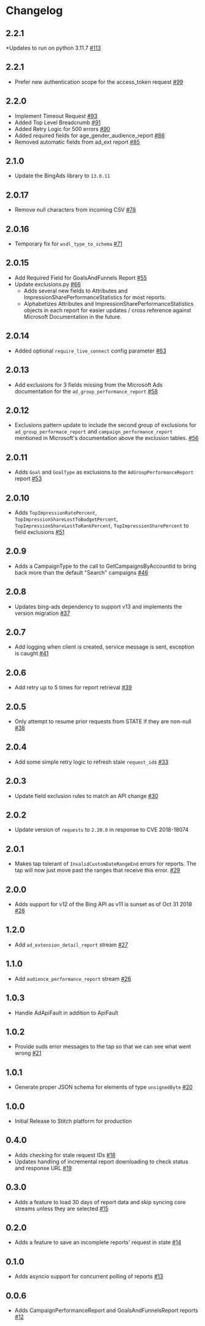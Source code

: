 # Changelog

## 2.2.1
  *Updates to run on python 3.11.7 [#113](https://github.com/singer-io/tap-bing-ads/pull/113)

## 2.2.1
  * Prefer new authentication scope for the access_token request [#99](https://github.com/singer-io/tap-bing-ads/pull/99)

## 2.2.0
  * Implement Timeout Request [#93](https://github.com/singer-io/tap-bing-ads/pull/93)
  * Added Top Level Breadcrumb [#91](https://github.com/singer-io/tap-bing-ads/pull/91)
  * Added Retry Logic for 500 errors [#90](https://github.com/singer-io/tap-bing-ads/pull/90)
  * Added required fields for age_gender_audience_report [#86](https://github.com/singer-io/tap-bing-ads/pull/86)
  * Removed automatic fields from ad_ext report [#85](https://github.com/singer-io/tap-bing-ads/pull/85)

## 2.1.0
  * Update the BingAds library to `13.0.11`

## 2.0.17
  * Remove null characters from incoming CSV [#78](https://github.com/singer-io/tap-bing-ads/pull/78)

## 2.0.16
  * Temporary fix for `wsdl_type_to_schema` [#71](https://github.com/singer-io/tap-bing-ads/pull/71)

## 2.0.15
  * Add Required Field for GoalsAndFunnels Report [#55](https://github.com/singer-io/tap-bing-ads/pull/55)
  * Update exclusions.py [#66](https://github.com/singer-io/tap-bing-ads/pull/66)
    * Adds several new fields to Attributes and ImpressionSharePerformanceStatistics for most reports.
    * Alphabetizes Attributes and ImpressionSharePerformanceStatistics objects in each report for easier updates / cross reference against Microsoft Documentation in the future.

## 2.0.14
  * Added optional `require_live_connect` config parameter [#63](https://github.com/singer-io/tap-bing-ads/pull/63)

## 2.0.13
  * Add exclusions for 3 fields missing from the Microsoft Ads documentation for the `ad_group_performance_report` [#58](https://github.com/singer-io/tap-bing-ads/pull/58)

## 2.0.12
  * Exclusions pattern update to include the second group of exclusions for `ad_group_performace_report` and `campaign_performance_report` mentioned in Microsoft's documentation above the exclusion tables. [#56](https://github.com/singer-io/tap-bing-ads/pull/56)

## 2.0.11
  * Adds `Goal` and `GoalType` as exclusions to the `AdGroupPerformanceReport` report [#53](https://github.com/singer-io/tap-bing-ads/pull/53)

## 2.0.10
  * Adds `TopImpressionRatePercent`, `TopImpressionShareLostToBudgetPercent`, `TopImpressionShareLostToRankPercent`, `TopImpressionSharePercent` to field exclusions [#51](https://github.com/singer-io/tap-bing-ads/pull/51)

## 2.0.9
  * Adds a CampaignType to the call to GetCampaignsByAccountId to bring back more than the default "Search" campaigns [#46](https://github.com/singer-io/tap-bing-ads/pull/46)

## 2.0.8
  * Updates bing-ads dependency to support v13 and implements the version migration [#37](https://github.com/singer-io/tap-bing-ads/pull/37)

## 2.0.7
  * Add logging when client is created, service message is sent, exception is caught [#41](https://github.com/singer-io/tap-bing-ads/pull/41)

## 2.0.6
  * Add retry up to 5 times for report retrieval [#39](https://github.com/singer-io/tap-bing-ads/pull/39)

## 2.0.5
  * Only attempt to resume prior requests from STATE if they are non-null [#38](https://github.com/singer-io/tap-bing-ads/pull/38/)

## 2.0.4
  * Add some simple retry logic to refresh stale `request_id`s [#33](https://github.com/singer-io/tap-bing-ads/pull/33)

## 2.0.3
  * Update field exclusion rules to match an API change [#30](https://github.com/singer-io/tap-bing-ads/pull/30)

## 2.0.2
  * Update version of `requests` to `2.20.0` in response to CVE 2018-18074

## 2.0.1
  * Makes tap tolerant of `InvalidCustomDateRangeEnd` errors for reports. The tap will now just move past the ranges that receive this error. [#29](https://github.com/singer-io/tap-bing-ads/pull/29)

## 2.0.0
  * Adds support for v12 of the Bing API as v11 is sunset as of Oct 31 2018 [#28](https://github.com/singer-io/tap-bing-ads/pull/28)

## 1.2.0
  * Add `ad_extension_detail_report` stream [#27](https://github.com/singer-io/tap-bing-ads/pull/27)

## 1.1.0
  * Add `audience_performance_report` stream [#26](https://github.com/singer-io/tap-bing-ads/pull/26)

## 1.0.3
  * Handle AdApiFault in addition to ApiFault

## 1.0.2
  * Provide suds error messages to the tap so that we can see what went wrong [#21](https://github.com/singer-io/tap-bing-ads/pull/21)

## 1.0.1
  * Generate proper JSON schema for elements of type `unsignedByte` [#20](https://github.com/singer-io/tap-bing-ads/pull/20)

## 1.0.0
  * Initial Release to Stitch platform for production

## 0.4.0
  * Adds checking for stale request IDs [#18](https://github.com/singer-io/tap-bing-ads/pull/18)
  * Updates handling of incremental report downloading to check status and response URL [#19](https://github.com/singer-io/tap-bing-ads/pull/19)

## 0.3.0
  * Adds a feature to load 30 days of report data and skip syncing core streams unless they are selected [#15](https://github.com/singer-io/tap-bing-ads/pull/15)

## 0.2.0
  * Adds a feature to save an incomplete reports' request in state [#14](https://github.com/singer-io/tap-bing-ads/pull/14)

## 0.1.0
  * Adds asyncio support for concurrent polling of reports [#13](https://github.com/singer-io/tap-bing-ads/pull/13)

## 0.0.6
  * Adds CampaignPerformanceReport and GoalsAndFunnelsReport reports [#12](https://github.com/singer-io/tap-bing-ads/pull/12)
